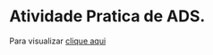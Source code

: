 # Atividade Pratica de ADS.

<p>Para visualizar <a href="https://thejrodrigues.github.io/Atividade-Pr-tica-ADS/">clique aqui</a></p>
